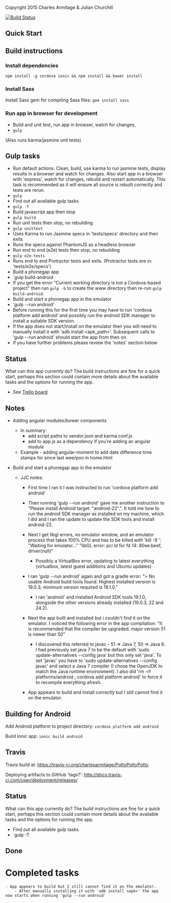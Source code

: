 Copyright 2015 Charles Armitage & Julian Churchill

[![Build Status](https://travis-ci.org/charlesarmitage/PottyPottyPotty.svg?branch=master)](https://travis-ci.org/charlesarmitage/PottyPottyPotty)

## Quick Start

## Build instructions

### Install dependencies ###
`npm install -g cordova ionic && npm install && bower install`

### Install Sass ###
Install Sass gem for compiling Sass files:
`gem install sass`

### Run app in browser for development ###
- Build and unit test, run app in browser, watch for changes.
 - `gulp`

(Also runs karma/jasmine unit tests)

## Gulp tasks

- Run default actions. Clean, build, use karma to run jasmine tests, display results in a browser and watch for changes. Also start app in a browser with 'express', watch for changes, rebuild and restart automatically. This task is recommended as it will ensure all source is rebuilt correctly and tests are rerun.
 - `gulp`
- Find out all available gulp tasks
 - `gulp -T`
- Build javascript app then stop
 - `gulp build`
- Run unit tests then stop, no rebuilding
 - `gulp unittest`
 - Uses Karma to run Jasmine specs in 'tests/specs' directory and then exits
 - Runs the specs against PhantomJS as a headless browser
- Run end to end (e2e) tests then stop, no rebuilding
 - `gulp e2e-tests`
 - Runs end to end Protractor tests and exits. (Protractor tests are in: 'tests/e2e/specs')
- Build a phonegap app
 - `gulp build-android
  - If you get the error "Current working directory is not a Cordova-based project" then run `gulp -b` to create the www directory then re-run `gulp build-android`.
- Build and start a phonegap app in the emulator
 - 'gulp --run android'
  - Before running this for the first time you may have to run 'cordova platform add android' and possibly run the android SDK manager to install a suitable SDK version.
  - If the app does not start/install on the emulator then you will need to manually install it with 'adb install <apk_path>'. Subsequent calls to 'gulp --run android' should start the app from then on.
  - If you have further problems please review the 'notes' section below

## Status

What can this app currently do? The build instructions are fine for a quick start, perhaps this section could
contain more details about the available tasks and the options for running the app.

- See [Trello board](https://trello.com/b/CssnKlKA/potty-training-app)

## Notes

- Adding angular modules/bower components
  - In summary:
    - add script paths to vendor.json and karma.conf.js
    - add to app.js as a dependency if you're adding an angular module
  - Example - adding angular-moment to add date difference time stamps for since last wee/poo in home.html

- Build and start a phonegap app in the emulator
  - JJC notes:
    - First time I ran it I was instructed to run 'cordova platform add android'
    - Then running 'gulp --run android' gave me another instruction to "Please install Android target: \"android-22\".". It told me how to run the android SDK manager as installed on my machine, which I did and I ran the update to update the SDK tools and install android-22.
    - Next I get libgl errors, no emulator window, and an emulator process that takes 100% CPU and has to be killed with 'kill -9 <process id>':
      "Waiting for emulator..."
      "libGL error: pci id for fd 14: 80ee:beef, driver(null)"
      - Possibly a VirtualBox error, updating to latest everything (virtualbox, latest guest additions and Ubuntu updates)
    - I ran 'gulp --run android' again and got a gradle error:
      "> No usable Android build tools found. Highest installed version is 19.0.3; minimum version required is 19.1.0."
      - I ran 'android' and installed Android SDK tools 19.1.0, alongside the other versions already installed (19.0.3, 22 and 24.2).
    - Next the app built and installed but i couldn't find it on the emulator. I noticed the following error in the app compilation:
      "It is recommended that the compiler be upgraded. major version 51 is newer than 50"
      - I discovered this referred to javac - 51 => Java 7, 50 => Java 6. I had previously set java 7 to be the default with 'sudo update-alternatives --config java' but this only set 'java'. To set 'javac' you have to 'sudo update-alternatives --config javac' and select a Java 7 compiler (I chose the OpenJDK to match the Java runtime environment). I also did 'rm -rf platforms/android ; cordova add platform android' to force it to recompile everything afresh.

    - App appears to build and install correctly but I still cannot find it on the emulator.

## Building for Android

Add Android platform to project directory:
`cordova platform add android`

Build Ionic app:
`ionic build android`

## Travis

Travis build at: https://travis-ci.org/charlesarmitage/PottyPottyPotty

Deploying artifacts to GitHub 'tags?': http://docs.travis-ci.com/user/deployment/releases/

## Status

What can this app currently do? The build instructions are fine for a quick start, perhaps this section could
contain more details about the available tasks and the options for running the app.

- Find out all available gulp tasks
 - `gulp -T

## Done

Completed tasks
=======
    - App appears to build but I still cannot find it on the emulator.
        - After manually installing it with 'adb install <apk>' the app now starts when running 'gulp --run android'
